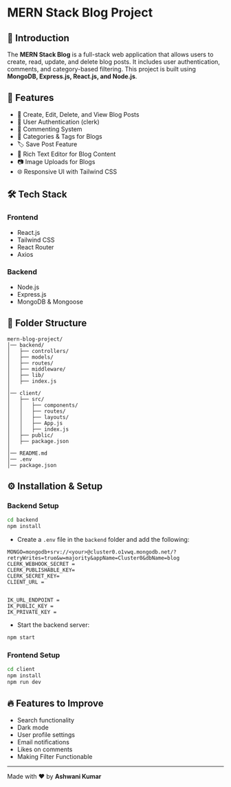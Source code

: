# MERN Stack Blog Project

## 📌 Introduction
The **MERN Stack Blog** is a full-stack web application that allows users to create, read, update, and delete blog posts. It includes user authentication, comments, and category-based filtering. This project is built using **MongoDB, Express.js, React.js, and Node.js**.

## 🚀 Features
- 📝 Create, Edit, Delete, and View Blog Posts
- 🔐 User Authentication (clerk)
- 💬 Commenting System
- 📌 Categories & Tags for Blogs
- 🏷️ Save Post Feature
- 📄 Rich Text Editor for Blog Content
- 📷 Image Uploads for Blogs
- 🌐 Responsive UI with Tailwind CSS

## 🛠️ Tech Stack
### **Frontend**
- React.js
- Tailwind CSS
- React Router
- Axios

### **Backend**
- Node.js
- Express.js
- MongoDB & Mongoose

## 📂 Folder Structure
```
mern-blog-project/
│── backend/
│   ├── controllers/
│   ├── models/
│   ├── routes/
│   ├── middleware/
│   ├── lib/
│   ├── index.js
│
│── client/
│   ├── src/
│   │   ├── components/
│   │   ├── routes/
│   │   ├── layouts/
│   │   ├── App.js
│   │   ├── index.js
│   ├── public/
│   ├── package.json
│
│── README.md
│── .env
│── package.json
```

## ⚙️ Installation & Setup
### **Backend Setup**
```sh
cd backend
npm install
```
- Create a `.env` file in the `backend` folder and add the following:
```env
MONGO=mongodb+srv://<your>@cluster0.o1vwq.mongodb.net/?retryWrites=true&w=majority&appName=Cluster0&dbName=blog
CLERK_WEBHOOK_SECRET = 
CLERK_PUBLISHABLE_KEY=
CLERK_SECRET_KEY=
CLIENT_URL = 


IK_URL_ENDPOINT = 
IK_PUBLIC_KEY = 
IK_PRIVATE_KEY = 
```
- Start the backend server:
```sh
npm start
```

### **Frontend Setup**
```sh
cd client
npm install
npm run dev
```
## 🔥 Features to Improve
- Search functionality
- Dark mode
- User profile settings
- Email notifications
- Likes on comments
- Making Filter Functionable


---
Made with ❤️ by **Ashwani Kumar**
